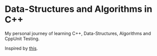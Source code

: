 # Data-Structures and Algorithms in C++
My personal journey of learning C++, Data-Structures, Algorithms and CppUnit Testing. 

Inspired by [this](https://github.com/jwasham/coding-interview-university).
